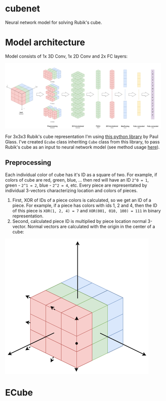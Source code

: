 # cubenet
Neural network model for solving Rubik's cube.

# Model architecture

Model consists of 1x 3D Conv, 1x 2D Conv and 2x FC layers:

![cubenet architecture](images/cubenet.png)

For 3x3x3 Rubik's cube representation I'm using [this python library](https://github.com/pglass/cube) by Paul Glass. I've created `Ecube` class inheriting `Cube` class from this library, to pass Rubik's cube as an input to neural network model (see method usage [here](#ecube)). 

## Preprocessing

Each individual color of cube has it's ID as a square of two. For example, if colors of cube are red, green, blue, ... then red will have an ID `2^0 = 1`, green - `2^1 = 2`, blue - `2^2 = 4`, etc.
Every piece are representated by individual 3-vectors characterizing location and colors of pieces. 
1. First, XOR of IDs of a piece colors is calculated, so we get an ID of a piece. For example, if a piece has colors with ids 1, 2 and 4, then the ID of this piece is `XOR(1, 2, 4) = 7` and `XOR(001, 010, 100) = 111` in binary representation. 
1. Second, calculated piece ID is multiplied by piece location normal 3-vector. Normal vectors are calculated with the origin in the center of a cube:

![piece normals](images/preprocessing.png)



# ECube